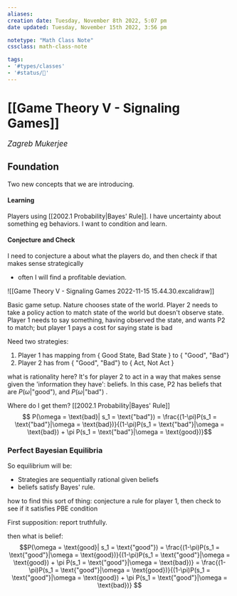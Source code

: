 ```yaml
---
aliases:
creation date: Tuesday, November 8th 2022, 5:07 pm
date updated: Tuesday, November 15th 2022, 3:56 pm

notetype: "Math Class Note"
cssclass: math-class-note

tags: 
- '#types/classes'
- '#status/🚧'
---
```


# [[Game Theory V - Signaling Games]]
<span style = "font-size:120%"><i >Zagreb Mukerjee </i></span>

## Foundation

Two new concepts that we are introducing. 

#### Learning
Players using [[2002.1 Probability|Bayes' Rule]]. I have uncertainty about something eg behaviors. I want to condition and learn. 

#### Conjecture and Check
I need to conjecture a about what the players do, and then check if that makes sense strategically
- often I will find a profitable deviation.


![[Game Theory V - Signaling Games 2022-11-15 15.44.30.excalidraw]]

Basic game setup. Nature chooses state of the world. Player 2 needs to take a policy action to match state of the world but doesn't observe state. Player 1 needs to say something, having observed the state, and wants P2 to match; but player 1 pays a cost for saying state is bad


Need two strategies: 
1) Player 1 has mapping from $\{$ Good State, Bad State $\}$ to $\{$ "Good", "Bad"$\}$
2) Player 2 has from $\{$ "Good", "Bad"$\}$ to $\{$ Act, Not Act $\}$



what is rationality here? It's for player 2 to act in a way that makes sense given the 'information they have': beliefs. 
In this case, P2 has beliefs that are $P(\omega | \text{"good"})$, and $P(\omega | \text{"bad"})$ . 

Where do I get them? [[2002.1 Probability|Bayes' Rule]]
 $$ P(\omega = \text{bad}| s_1 = \text{"bad"}) = \frac{(1-\pi)P(s_1 = \text{"bad"}|\omega = \text{bad})}{(1-\pi)P(s_1 = \text{"bad"}|\omega = \text{bad}) + \pi P(s_1 = \text{"bad"}|\omega = \text{good})}$$


### Perfect Bayesian Equilibria

So equilibrium will be: 
- Strategies are sequentially rational given beliefs
- beliefs satisfy Bayes' rule. 

how to find this sort of thing: conjecture a rule for player 1, then check to see if it satisfies PBE condition

First supposition: report truthfully. 

then what is belief: 
$$P(\omega = \text{good}| s_1 = \text{"good"})  = \frac{(1-\pi)P(s_1 = \text{"good"}|\omega = \text{good})}{(1-\pi)P(s_1 = \text{"good"}|\omega = \text{good}) + \pi P(s_1 = \text{"good"}|\omega = \text{bad})} =  \frac{(1-\pi)P(s_1 = \text{"good"}|\omega = \text{good})}{(1-\pi)P(s_1 = \text{"good"}|\omega = \text{good}) + \pi P(s_1 = \text{"good"}|\omega = \text{bad})} $$
